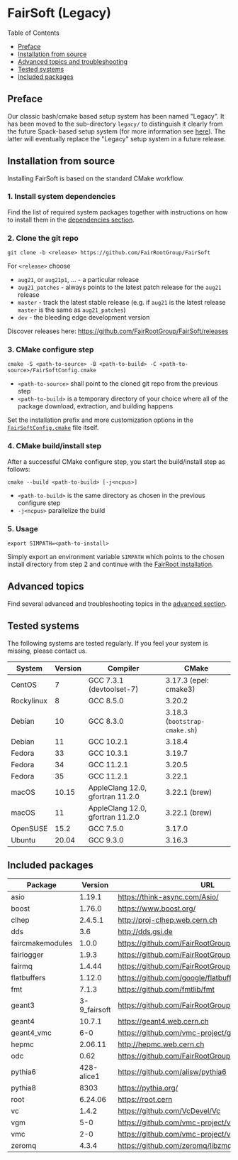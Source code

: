 # FairSoft (Legacy)

Table of Contents
* [Preface](#preface)
* [Installation from source](#installation-from-source)
* [Advanced topics and troubleshooting](#advanced-topics)
* [Tested systems](#tested-systems)
* [Included packages](#included-packages)

## Preface

Our classic bash/cmake based setup system
has been named "Legacy". It has been moved to the
sub-directory `legacy/` to distinguish it clearly
from the future Spack-based setup system
(for more information see [here](../docs/README.md)).
The latter will eventually replace the "Legacy" setup system
in a future release.

## Installation from source

Installing FairSoft is based on the standard CMake workflow.

### 1. Install system dependencies

Find the list of required system packages together with instructions
on how to install them in the [dependencies section](dependencies.md).

### 2. Clone the git repo

```
git clone -b <release> https://github.com/FairRootGroup/FairSoft
```

For `<release>` choose
* `aug21`, or `aug21p1`, ... - a particular release
* `aug21_patches` - always points to the latest patch release for the `aug21` release
* `master` - track the latest stable release (e.g. if `aug21` is the latest release `master` is the same as `aug21_patches`)
* `dev` - the bleeding edge development version

Discover releases here: https://github.com/FairRootGroup/FairSoft/releases

### 3. CMake configure step

```
cmake -S <path-to-source> -B <path-to-build> -C <path-to-source>/FairSoftConfig.cmake
```

* `<path-to-source>` shall point to the cloned git repo from the previous step
* `<path-to-build>` is a temporary directory of your choice where all of the package download, extraction, and building happens

Set the installation prefix and more customization options in the [`FairSoftConfig.cmake`](../FairSoftConfig.cmake) file itself.

### 4. CMake build/install step

After a successful CMake configure step, you start the build/install step as follows:

```
cmake --build <path-to-build> [-j<ncpus>]
```

* `<path-to-build>` is the same directory as chosen in the previous configure step
* `-j<ncpus>` parallelize the build

### 5. Usage

```
export SIMPATH=<path-to-install>
```

Simply export an environment variable `SIMPATH` which points to the chosen install directory from step 2
and continue with the [FairRoot installation](https://github.com/FairRootGroup/FairRoot).

## Advanced topics

Find several advanced and troubleshooting topics in the [advanced section](advanced.md).

## Tested systems

The following systems are tested regularly. If you feel your system is missing,
please contact us.

| **System** | **Version** | **Compiler** | **CMake** |
| --- | --- | --- | --- |
| CentOS | 7 | GCC 7.3.1 (devtoolset-7) | 3.17.3 (epel: cmake3) |
| Rockylinux | 8 | GCC 8.5.0 | 3.20.2 |
| Debian | 10 | GCC 8.3.0 | 3.18.3 (`bootstrap-cmake.sh`) |
| Debian | 11 | GCC 10.2.1 | 3.18.4 |
| Fedora | 33 | GCC 10.3.1 | 3.19.7 |
| Fedora | 34 | GCC 11.2.1 | 3.20.5 |
| Fedora | 35 | GCC 11.2.1 | 3.22.1 |
| macOS | 10.15 | AppleClang 12.0, gfortran 11.2.0 | 3.22.1 (brew) |
| macOS | 11 | AppleClang 12.0, gfortran 11.2.0 | 3.22.1 (brew) |
| OpenSUSE | 15.2 | GCC 7.5.0 | 3.17.0 |
| Ubuntu | 20.04 | GCC 9.3.0 | 3.16.3 |

## Included packages

| **Package** | **Version** | **URL** |
| --- | --- | --- |
| asio             | 1.19.1       | https://think-async.com/Asio/ |
| boost            | 1.76.0       | https://www.boost.org/ |
| clhep            | 2.4.5.1      | http://proj-clhep.web.cern.ch |
| dds              | 3.6          | http://dds.gsi.de |
| faircmakemodules | 1.0.0        | https://github.com/FairRootGroup/FairCMakeModules |
| fairlogger       | 1.9.3        | https://github.com/FairRootGroup/FairLogger |
| fairmq           | 1.4.44       | https://github.com/FairRootGroup/FairMQ |
| flatbuffers      | 1.12.0       | https://github.com/google/flatbuffers |
| fmt              | 7.1.3        | https://github.com/fmtlib/fmt |
| geant3           | 3-9_fairsoft | https://github.com/FairRootGroup/geant3 |
| geant4           | 10.7.1       | https://geant4.web.cern.ch |
| geant4_vmc       | 6-0          | https://github.com/vmc-project/geant4_vmc |
| hepmc            | 2.06.11      | http://hepmc.web.cern.ch |
| odc              | 0.62         | https://github.com/FairRootGroup/ODC |
| pythia6          | 428-alice1   | https://github.com/alisw/pythia6 |
| pythia8          | 8303         | https://pythia.org/ |
| root             | 6.24.06      | https://root.cern |
| vc               | 1.4.2        | https://github.com/VcDevel/Vc |
| vgm              | 5-0          | https://github.com/vmc-project/vgm |
| vmc              | 2-0          | https://github.com/vmc-project/vmc |
| zeromq           | 4.3.4        | https://github.com/zeromq/libzmq |
